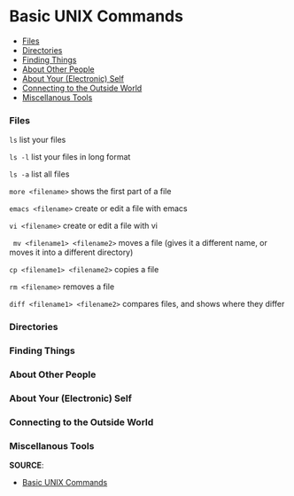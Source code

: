 
Basic UNIX Commands
======

* <a href="#1">Files</a>
* <a href="#2">Directories</a>
* <a href="#3">Finding Things</a>
* <a href="#4">About Other People</a>
* <a href="#5">About Your (Electronic) Self</a>
* <a href="#6">Connecting to the Outside World</a>
* <a href="#7">Miscellanous Tools</a>

### <h3 id="1">Files</h3>

```ls``` list your files

```ls -l``` list your files in long format

```ls -a``` list all files

```more <filename>``` shows the first part of a file

```emacs <filename>``` create or edit a file with emacs

```vi <filename>``` create or edit a file with vi

``` mv <filename1> <filename2>``` moves a file (gives it a different name, or moves it into a different directory)

```cp <filename1> <filename2>``` copies a file

```rm <filename>``` removes a file

```diff <filename1> <filename2>``` compares files, and shows where they differ

### <h3 id="2">Directories</h3>

### <h3 id="3">Finding Things</h3>

### <h3 id="4">About Other People</h3>

### <h3 id="5">About Your (Electronic) Self</h3>

### <h3 id="6">Connecting to the Outside World</h3>

### <h3 id="7">Miscellanous Tools</h3>

**SOURCE**:
  * [Basic UNIX Commands](http://mally.stanford.edu/~sr/computing/basic-unix.html)
